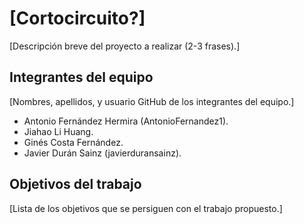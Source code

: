 # **[Cortocircuito?]**

[Descripción breve del proyecto a realizar (2-3 frases).]

## **Integrantes del equipo**

[Nombres, apellidos, y usuario GitHub de los integrantes del equipo.]
- Antonio Fernández Hermira (AntonioFernandez1).
- Jiahao Li Huang.
- Ginés Costa Fernández.
- Javier Durán Sainz (javierduransainz).

## **Objetivos del trabajo**

[Lista de los objetivos que se persiguen con el trabajo propuesto.]
